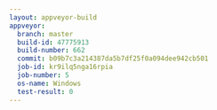 ```yaml
---
layout: appveyor-build
appveyor:
  branch: master
  build-id: 47775913
  build-number: 662
  commit: b09b7c3a214387da5b7df25f0a094dee942cb501
  job-id: kr9ilq5nga16rpia
  job-number: 5
  os-name: Windows
  test-result: 0
---
```

